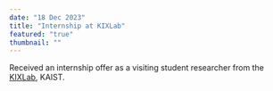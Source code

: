 ```yaml
---
date: "18 Dec 2023"
title: "Internship at KIXLab"
featured: "true"
thumbnail: ""
---
```


Received an internship offer as a visiting student researcher from the [KIXLab](https://www.kixlab.org/), KAIST.